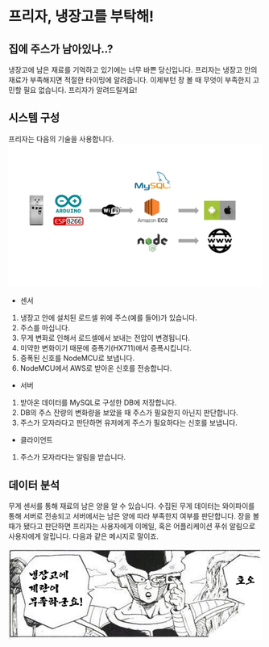 # 프리자, 냉장고를 부탁해!

## 집에 주스가 남아있나..?
냉장고에 남은 재료를 기억하고 있기에는 너무 바쁜 당신입니다. 프리자는 냉장고 안의 재료가 부족해지면 적절한 타이밍에 알려줍니다. 이제부턴 장 볼 때 무엇이 부족한지 고민할 필요 없습니다. 프리자가 알려드릴게요!
## 시스템 구성
프리자는 다음의 기술을 사용합니다.  
<img src='images/diagram.png'>  

+ 센서  
1. 냉장고 안에 설치된 로드셀 위에 주스(예를 들어)가 있습니다.
2. 주스를 마십니다. 
2. 무게 변화로 인해서 로드셀에서 보내는 전압이 변경됩니다.
3. 미약한 변화이기 때문에 증폭기(HX711)에서 증폭시킵니다. 
4. 증폭된 신호를 NodeMCU로 보냅니다.
5. NodeMCU에서 AWS로 받아온 신호를 전송합니다.

+ 서버
1. 받아온 데이터를 MySQL로 구성한 DB에 저장합니다.
2. DB의 주스 잔량의 변화량을 보았을 때 주스가 필요한지 아닌지 판단합니다.
3. 주스가 모자라다고 판단하면 유저에게 주스가 필요하다는 신호를 보냅니다.

+ 클라이언트
1. 주스가 모자라다는 알림을 받습니다.

## 데이터 분석
무게 센서를 통해 재료의 남은 양을 알 수 있습니다. 수집된 무게 데이터는 와이파이를 통해 서버로 전송되고 서버에서는 남은 양에 따라 부족한지 여부를 판단합니다. 장을 볼 때가 됐다고 판단하면 프리자는 사용자에게 이메일, 혹은 어플리케이션 푸쉬 알림으로 사용자에게 알립니다. 다음과 같은 메시지로 말이죠.  

<img src='images/freeza_alarm.jpeg'>
